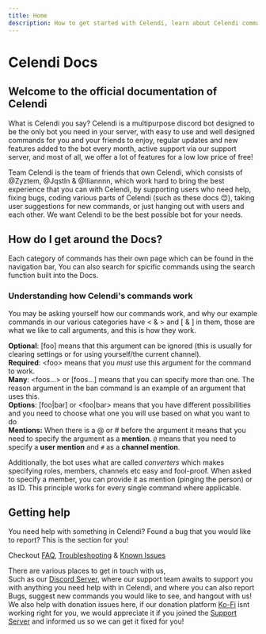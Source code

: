 ```yaml
---
title: Home
description: How to get started with Celendi, learn about Celendi commands and get an overview about the bot!
---
```

# Celendi Docs

## Welcome to the official documentation of Celendi

What is Celendi you say? Celendi is a multipurpose discord bot designed to be the only bot you need in your server, with easy to use and well designed commands for you and your friends to enjoy, regular updates and new features added to the bot every month, active support via our support server, and most of all, we offer a lot of features for a low low price of free!  

Team Celendi is the team of friends that own Celendi, which consists of @Zyztem, @Jqstln & @Iliannnn, which work hard to bring the best experience that you can with Celendi, by supporting users who need help, fixing bugs, coding various parts of Celendi (such as these docs 😊), taking user suggestions for new commands, or just hanging out with users and each other. We want Celendi to be the best possible bot for your needs.

## How do I get around the Docs?

Each category of commands has their own page which can be found in the navigation bar, You can also search for spicific commands using the search function built into the Docs.

### Understanding how Celendi's commands work

You may be asking yourself how our commands work, and why our example commands in our various categories have &lt; & &gt; and [ & ] in them, those are what we like to call arguments, and this is how they work. 

**Optional**: \[foo\] means that this argument can be ignored \(this is usually for clearing settings or for using yourself/the current channel\).  
**Required**: &lt;foo&gt; means that you _must_ use this argument for the command to work.  
**Many**: &lt;foos...&gt; or \[foos...\] means that you can specify more than one. The reason argument in the ban command is an example of an argument that uses this.  
**Options**: \[foo\|bar\] or &lt;foo\|bar&gt; means that you have different possibilities and you need to choose what one you will use based on what you want to do  
**Mentions:** When there is a &#64; or # before the argument it means that you need to specify the argument as a **mention**. `@` means that you need to specify a **user mention** and `#` as a **channel mention**.

Additionally, the bot uses what are called _converters_ which makes specifying roles, members, channels etc easy and fool-proof. When asked to specify a member, you can provide it as mention \(pinging the person\) or as ID. This principle works for every single command where applicable.

## Getting help

You need help with something in Celendi? Found a bug that you would like to report? This is the section for you!

Checkout [FAQ](https://docs.celendi.xyz/troubleshooting/faq), [Troubleshooting](https://docs.celendi.xyz/troubleshooting) & [Known Issues](https://docs.celendi.xyz/troubleshooting/known-issues)

There are various places to get in touch with us,  
Such as our [Discord Server](https://celendi.xyz/support), where our support team awaits to support you with anything you need help with in Celendi, and where you can also report Bugs, suggest new commands you would like to see, and hangout with us! We also help with donation issues here, if our donation platform [Ko-Fi](https://ko-fi.com/celendibot) isnt working right for you, we would appreciate it if you joined the [Support Server](https://celendi.xyz/support) and informed us so we can get it fixed for you!
